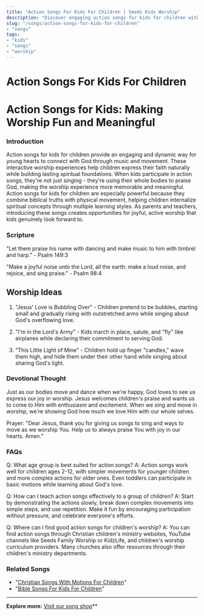 ```yaml
---
title: "Action Songs For Kids For Children | Seeds Kids Worship"
description: "Discover engaging action songs for kids for children with easy motions and biblical lessons. Perfect for children's worship, Sunday school, and family devotions."
slug: "/songs/action-songs-for-kids-for-children"
- "songs"
tags:
- "kids"
- "songs"
- "worship"
---
```


# Action Songs For Kids For Children

# Action Songs for Kids: Making Worship Fun and Meaningful

### Introduction
Action songs for kids for children provide an engaging and dynamic way for young hearts to connect with God through music and movement. These interactive worship experiences help children express their faith naturally while building lasting spiritual foundations. When kids participate in action songs, they're not just singing - they're using their whole bodies to praise God, making the worship experience more memorable and meaningful. Action songs for kids for children are especially powerful because they combine biblical truths with physical movement, helping children internalize spiritual concepts through multiple learning styles. As parents and teachers, introducing these songs creates opportunities for joyful, active worship that kids genuinely look forward to.

### Scripture
"Let them praise his name with dancing and make music to him with timbrel and harp." - Psalm 149:3

"Make a joyful noise unto the Lord, all the earth: make a loud noise, and rejoice, and sing praise." - Psalm 98:4

## Worship Ideas
1. "Jesus' Love is Bubbling Over" - Children pretend to be bubbles, starting small and gradually rising with outstretched arms while singing about God's overflowing love.

2. "I'm in the Lord's Army" - Kids march in place, salute, and "fly" like airplanes while declaring their commitment to serving God.

3. "This Little Light of Mine" - Children hold up finger "candles," wave them high, and hide them under their other hand while singing about sharing God's light.

### Devotional Thought
Just as our bodies move and dance when we're happy, God loves to see us express our joy in worship. Jesus welcomes children's praise and wants us to come to Him with enthusiasm and excitement. When we sing and move in worship, we're showing God how much we love Him with our whole selves.

Prayer: "Dear Jesus, thank you for giving us songs to sing and ways to move as we worship You. Help us to always praise You with joy in our hearts. Amen."

### FAQs

Q: What age group is best suited for action songs?
A: Action songs work well for children ages 2-12, with simpler movements for younger children and more complex actions for older ones. Even toddlers can participate in basic motions while learning about God's love.

Q: How can I teach action songs effectively to a group of children?
A: Start by demonstrating the actions slowly, break down complex movements into simple steps, and use repetition. Make it fun by encouraging participation without pressure, and celebrate everyone's efforts.

Q: Where can I find good action songs for children's worship?
A: You can find action songs through Christian children's ministry websites, YouTube channels like Seeds Family Worship or KidzLife, and children's worship curriculum providers. Many churches also offer resources through their children's ministry departments.

### Related Songs

- "[Christian Songs With Motions For Children](/songs/christian-songs-with-motions-for-children/)"
- "[Bible Songs For Kids For Children](/songs/bible-songs-for-kids-for-children/)"

---

**Explore more:** [Visit our song shop](https://seedskidsworship.com/shop)**

<!-- Schema Markup -->
<script type="application/ld+json">
{
  "@context": "https://schema.org",
  "@type": "MusicRecording",
  "name": "Action Songs For Kids For Children",
  "byArtist": {
    "@type": "MusicGroup",
    "name": "Seeds Kids Worship"
  },
  "isFamilyFriendly": true,
  "url": "https://seedskidsworship.com/songs/action-songs-for-kids-for-children/"
}
</script>